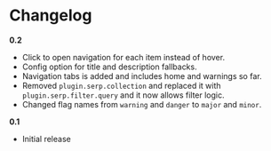 # Changelog

**0.2**

- Click to open navigation for each item instead of hover.
- Config option for title and description fallbacks.
- Navigation tabs is added and includes home and warnings so far.
- Removed `plugin.serp.collection` and replaced it with `plugin.serp.filter.query` and it now allows filter logic.
- Changed flag names from `warning` and `danger` to `major` and `minor`.

**0.1**

- Initial release
